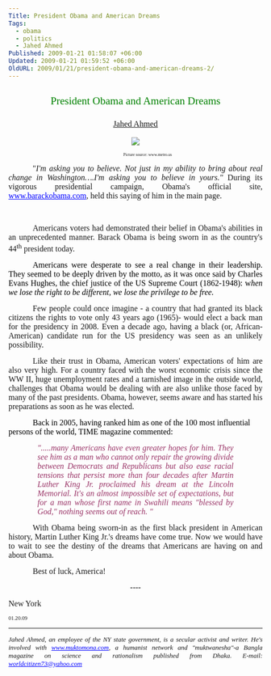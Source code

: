 ```yaml
---
Title: President Obama and American Dreams
Tags:
  - obama
  - politics
  - Jahed Ahmed
Published: 2009-01-21 01:58:07 +06:00
Updated: 2009-01-21 01:59:52 +06:00
OldURL: 2009/01/21/president-obama-and-american-dreams-2/
---
```



<h2 align="center" style="text-align: center"><span style="font-weight: 400; color: #008000; font-family: Verdana">President Obama and American Dreams</span></h2>
<h3 align="center" style="text-align: center"> <span style="font-weight: 400; font-family: Verdana"><a href="https://gold.mukto-mona.com/Articles/jahed/index.html">Jahed Ahmed</a></span></h3>
<p style="text-align: justify" class="MsoNormal"><strong><span style="font-family: Verdana"></span></strong></p>
<p align="center" style="text-indent: 0.5in; text-align: center" class="MsoNormal"><img src="https://www.gerrymay.com/wp-content/uploads/2008/08/obamanddrkingblack.jpg" /></p>
<p align="center" style="text-indent: 0.5in; text-align: center" class="MsoNormal"><span style="font-size: 6pt; font-family: Verdana">Picture source: www.metro.us</span></p>
<p style="text-indent: 0.5in; text-align: justify" class="MsoNormal"><span style="font-family: Verdana"></span></p>
<p style="text-indent: 0.5in; text-align: justify" class="MsoNormal"><span style="font-family: Verdana"><font size="3">"<em>I'm asking you to believe. Not just in my ability to bring about real change in Washington….I'm asking you to believe in yours."</em> During its vigorous presidential campaign, Obama's official site, <a href="https://www.barackobama.com/" style="color: blue; text-decoration: underline; text-underline: single">www.barackobama.com</a>, held this saying of him in the main page. </font></span></p>
<p style="text-indent: 0.5in; text-align: justify" class="MsoNormal"><span style="font-family: Verdana"><font size="3">                </font></span></p>
<p style="text-indent: 0.5in; text-align: justify" class="MsoNormal"><span style="font-family: Verdana"><font size="3">Americans voters had demonstrated their belief in Obama's abilities in an unprecedented manner. Barack Obama is being sworn in as the country's 44<sup>th</sup> president today.</font></span></p>
<p style="text-indent: 0.5in; text-align: justify" class="MsoNormal"><span style="font-family: Verdana"></span></p>
<p style="text-indent: 0.5in; text-align: justify" class="MsoNormal"><span style="color: black; font-family: Verdana"><font size="3">Americans were desperate to see a real change in their leadership. They seemed to be deeply driven by the motto, as it was once said by Charles Evans Hughes, the chief justice of the US Supreme Court (1862-1948): w</font><em><font size="3">hen we lose the right to be different, we lose the privilege to be free. </font></em></span></p>
<p style="text-indent: 0.5in; text-align: justify" class="MsoNormal"><em><span style="color: black; font-family: Verdana"></span></em></p>
<p style="text-indent: 0.5in; text-align: justify" class="MsoNormal"><span style="font-family: Verdana"><font size="3">Few people could once imagine - a country that had granted its black citizens the rights to vote only 43 years ago (1965)- would elect a back man for the presidency in 2008. Even a decade ago, having a black (or, African-American) candidate run for the US presidency was seen as an unlikely possibility.</font></span></p>
<p style="text-indent: 0.5in; text-align: justify" class="MsoNormal"><span style="font-family: Verdana"></span></p>
<p style="text-indent: 0.5in; text-align: justify" class="MsoNormal"><span style="font-family: Verdana"><font size="3">Like their trust in Obama, American voters' expectations of him are also very high. For a country faced with the worst economic crisis since the WW II, huge unemployment rates and a tarnished image in the outside world, challenges that Obama would be dealing with are also unlike those faced by many of the past presidents. Obama, however, seems aware and has started his preparations as soon as he was elected.</font></span></p>
<p style="text-indent: 0.5in; text-align: justify" class="MsoNormal"><span style="font-family: Verdana"></span></p>
<p style="text-indent: 0.5in" class="MsoNormal"><span style="color: black; font-family: Verdana"><font size="3">Back in 2005, having ranked him as one of the 100 most influential persons of the world, TIME magazine commented:</font></span></p>
<p style="text-align: justify" class="MsoNormal"><span style="color: black; font-family: Verdana"></span></p>
<p style="margin: 0in 0.6in 0pt; text-align: justify" class="MsoNormal"><em><span style="color: #993366; font-family: Verdana"><font size="3">".....many Americans have even greater hopes for him. They see him as a man who cannot only repair the growing divide between Democrats and Republicans but also ease racial tensions that persist more than four decades after Martin Luther King Jr. proclaimed his dream at the Lincoln Memorial. It's an almost impossible set of expectations, but for a man whose first name in Swahili means "blessed by God," nothing seems out of reach. "</font></span></em></p>
<p style="text-indent: 0.5in; text-align: justify" class="MsoNormal"><span style="font-family: Verdana"></span></p>
<p class="MsoNormal"><span style="font-family: Verdana"></span></p>
<p style="text-indent: 0.5in; text-align: justify" class="MsoNormal"><span style="font-family: Verdana"><font size="3">With Obama being sworn-in as the first black president in American history, Martin Luther King Jr.'s dreams have come true. Now we would have to wait to see the destiny of the dreams that Americans are having on and about Obama.</font></span></p>
<p style="text-align: justify" class="MsoNormal"><span style="font-family: Verdana"></span></p>
<p style="text-indent: 0.5in; text-align: justify" class="MsoNormal"><span style="font-family: Verdana"><font size="3">Best of luck, America!</font></span></p>
<p class="MsoNormal"><span style="font-family: Verdana"></span></p>
<p align="center" style="text-align: center" class="MsoNormal"><span style="font-family: Verdana"><font size="3">----</font></span></p>
<p class="MsoNormal"><span style="font-family: Verdana"></span></p>
<p class="MsoNormal"><span style="font-family: Verdana"><font size="3">New York</font></span></p>
<p class="MsoNormal"><span style="font-size: 8pt; font-family: Verdana">01.20.09</span></p>

<hr />

<p style="text-align: justify" class="MsoNormal"><em><span style="font-family: Verdana"><font size="2">Jahed Ahmed, an employee of the NY state government, is a secular activist and writer. He's involved with <a href="https://muktomona.com/" style="color: blue; text-decoration: underline; text-underline: single">www.muktomona.com</a>, a humanist network and "muktwanesha"-a Bangla magazine on science and rationalism published from Dhaka. </font></span><span style="font-family: Verdana" lang="FR"><font size="2">E-mail: </font></span><span style="font-family: Verdana"><a href="mailto:worldcitizen73@yahoo.com" style="color: blue; text-decoration: underline; text-underline: single"><span lang="FR"><font size="2">worldcitizen73@yahoo.com</font></span></a></span></em></p>

